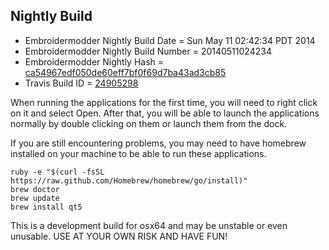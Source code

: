 
Nightly Build
------------------------------

* Embroidermodder Nightly Build Date = Sun May 11 02:42:34 PDT 2014
* Embroidermodder Nightly Build Number = 20140511024234
* Embroidermodder Nightly Hash = [ca54967edf050de60eff7bf0f69d7ba43ad3cb85](https://github.com/Embroidermodder/Embroidermodder/commit/ca54967edf050de60eff7bf0f69d7ba43ad3cb85)
* Travis Build ID = [24905298](https://travis-ci.org/Embroidermodder/Embroidermodder/builds/24905298)

When running the applications for the first time, you will need to right click on it and select Open.
After that, you will be able to launch the applications normally by double clicking on them or launch them from the dock.

If you are still encountering problems, you may need to have homebrew installed on your machine to be able to run these applications.
```
ruby -e "$(curl -fsSL https://raw.github.com/Homebrew/homebrew/go/install)"
brew doctor
brew update
brew install qt5
```

This is a development build for osx64 and may be unstable or even unusable.
USE AT YOUR OWN RISK AND HAVE FUN!

